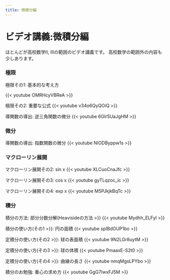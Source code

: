 ```yaml
---
title: 微積分編
---
```


# ビデオ講義:微積分編

ほとんどが高校数学II, IIIの範囲のビデオ講義です。
高校数学の範囲外の内容も少しあります。

### 極限

極限その1: 基本的な考え方

{{< youtube OMRHcyVBReA >}}

極限その2: 重要な公式
{{< youtube v34o6QyQOiQ >}}

導関数の導出: 逆三角関数の微分
{{< youtube 6Glr5UaJgHM >}}

### 微分

導関数の導出: 指数関数の微分
{{< youtube NIODByppw1s >}}

### マクローリン展開

マクローリン展開その2: sin x
{{< youtube XLCuoCnaJfc >}}

マクローリン展開その3: cos x
{{< youtube gyTLqzoc_ic >}}

マクローリン展開その4: exp x
{{< youtube M5PJkjkBqTc >}}

### 積分

積分の方法: 部分分数分解(Heavisideの方法 >}}
{{< youtube Mydhh_ELFyI >}}

積分の使い方(その1 >}}: 円の面積 
{{< youtube spIBdOUP1bo >}}

定積分の使い方(その2 >}}: 球の表面積 
{{< youtube 9N2LGr8uytM >}}

定積分の使い方(その3 >}}: 球の体積 
{{< youtube PmaaxE-S2t0 >}}

定積分の使い方(その4 >}}: 曲線の長さ 
{{< youtube nmqMgsLPYbo >}}

積分のお勉強: 重心の求め方
{{< youtube GgG7IwxFJ5M >}}
